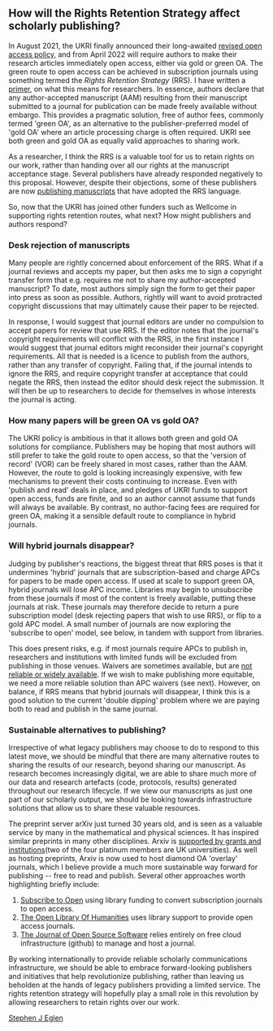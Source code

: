 ## How will the Rights Retention Strategy affect scholarly publishing?

In August 2021, the UKRI finally announced their long-awaited [revised
open access
policy](https://www.ukri.org/news/ukri-announces-new-open-access-policy/),
and from April 2022 will require authors to make their research
articles immediately open access, either via gold or green OA.  The
green route to open access can be achieved in subscription journals using
something termed the *Rights Retention Strategy* (RRS).  I have
written a [primer](https://bit.ly/rrs-primer), on what this means for
researchers.  In essence, authors declare that any author-accepted
manuscript (AAM) resulting from their manuscript submitted to a
journal for publication can be made freely available without embargo.
This provides a pragmatic solution, free of author fees, commonly
termed 'green OA', as an alternative to the publisher-preferred model
of 'gold OA' where an article processing charge is often required.
UKRI see both green and gold OA as equally valid approaches to sharing
work.

As a researcher, I think the RRS is a valuable tool for us to retain
rights on our work, rather than handing over all our rights at the
manuscript acceptance stage.  Several publishers have already
responded negatively to this proposal.  However, despite their
objections, some of these publishers are now [publishing
manuscripts](https://github.com/rossmounce/rrs-language-including-outputs)
that have adopted the RRS language.



So, now that the UKRI has joined other funders such as Wellcome in
supporting rights retention routes, what next?  How might publishers
and authors respond?

### Desk rejection of manuscripts

Many people are rightly concerned about enforcement of the RRS.  What
if a journal reviews and accepts my paper, but then asks me to sign a
copyright transfer form that e.g. requires me not to share my
author-accepted manuscript?  To date, most authors simply sign the
form to get their paper into press as soon as possible.  Authors,
rightly will want to avoid protracted copyright discussions that may
ultimately cause their paper to be rejected.

In response, I would suggest that journal editors are under no
compulsion to accept papers for review that use RRS.  If the editor
notes that the journal's copyright requirements will conflict with the
RRS, in the first instance I would suggest that journal editors might
reconsider their journal's copyright requirements.  All that is needed
is a licence to publish from the authors, rather than any transfer of
copyright.  Failing that, if the journal intends to ignore the RRS,
and require copyright transfer at acceptance that could negate the
RRS, then instead the editor should desk reject the submission.  It
will then be up to researchers to decide for themselves in whose
interests the journal is acting.


### How many papers will be green OA vs gold OA?

The UKRI policy is ambitious in that it allows both green and gold OA
solutions for compliance.  Publishers may be hoping that most authors
will still prefer to take the gold route to open access, so that the
'version of record' (VOR) can be freely shared in most cases, rather
than the AAM.  However, the route to gold is looking increasingly
expensive, with few mechanisms to prevent their costs continuing to
increase.  Even with 'publish and read' deals in place, and
pledges of UKRI funds to support open access, funds are finite, and so
an author cannot assume that funds will always be available.  By
contrast, no author-facing fees are required for green OA, making it a
sensible default route to compliance in hybrid journals.

### Will hybrid journals disappear?

Judging by publisher's reactions, the biggest threat that RRS poses is
that it undermines 'hybrid' journals that are subscription-based and
charge APCs for papers to be made open access.  If used at scale to
support green OA, hybrid journals will lose APC income.  Libraries may
begin to unsubscribe from these journals if most of the content is
freely available, putting these journals at risk.  These journals may
therefore decide to return a pure subscription model (desk rejecting
papers that wish to use RRS), or flip to a gold APC model.  A small
number of journals are now exploring the 'subscribe to open' model,
see below, in tandem with support from libraries.

This does present risks, e.g. if most journals require APCs to publish
in, researchers and institutions with limited funds will be excluded
from publishing in those venues.  Waivers are sometimes available, but
are [not reliable or widely
available](https://www.nature.com/articles/d41586-021-02173-7).  If we
wish to make publishing more equitable, we need a more reliable
solution than APC waivers (see next).  However, on balance, if RRS
means that hybrid journals will disappear, I think this is a good
solution to the current 'double dipping' problem where we are paying
both to read and publish in the same journal.

### Sustainable alternatives to publishing?

Irrespective of what legacy publishers may choose to do to respond to
this latest move, we should be mindful that there are many alternative
routes to sharing the results of our research, beyond sharing our
manuscript.  As research becomes increasingly digital, we are able to
share much more of our data and research artefacts (code, protocols,
results) generated throughout our research lifecycle.  If we view our
manuscripts as just one part of our scholarly output, we should be
looking towards infrastructure solutions that allow us to share these
valuable resources.

The preprint server arXiv just turned 30 years old, and is seen as a
valuable service by many in the mathematical and physical sciences.
It has inspired similar preprints in many other disciplines.  Arxiv is
[supported by grants and institutions](https://arxiv.org/about/ourmembers)(two of the four platinum members
are UK universities).  As well as hosting preprints, Arxiv is now used to
host diamond OA 'overlay' journals, which I believe provide a much
more sustainable way forward for publishing -- free to read and
publish.  Several other approaches worth highlighting briefly include:

1. [Subscribe to Open](https://subscribetoopencommunity.org/) using
   library funding to convert subscription journals to open access.
2. [The Open Library Of Humanities](https://www.openlibhums.org/) uses
   library support to provide open access journals.
3. [The Journal of Open Source Software](https://joss.theoj.org/)
   relies entirely on free cloud infrastructure (github) to manage and
   host a journal.

By working internationally to provide reliable scholarly
communications infrastructure, we should be able to embrace
forward-looking publishers and initiatives that help revolutionize
publishing, rather than leaving us beholden at the hands of legacy
publishers providing a limited service.  The rights retention strategy
will hopefully play a small role in this revolution by allowing
researchers to retain rights over our work.


[Stephen J Eglen](https://orcid.org/0000-0001-8607-8025)

